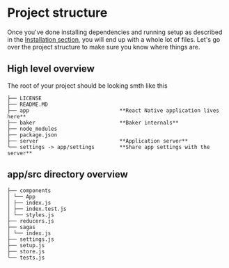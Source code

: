 # Project structure

Once you've done installing dependencies and running setup as described in the [Installation section](/gettingstarted/installation.md), you will end up with a whole lot of files. Let's go over the project structure to make sure you know where things are.

## High level overview

The root of your project should be looking smth like this

```
├── LICENSE
├── README.MD
├── app                             **React Native application lives here**   
├── baker                           **Baker internals** 
├── node_modules
├── package.json
├── server                          **Application server**
└── settings -> app/settings        **Share app settings with the server** 
```

## app/src directory overview

```
├── components
│ └── App
│ ├── index.js
│ ├── index.test.js
│ └── styles.js
├── reducers.js
├── sagas
│ └── index.js
├── settings.js
├── setup.js
├── store.js
└── tests.js
```